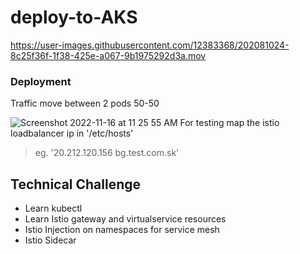 # deploy-to-AKS


https://user-images.githubusercontent.com/12383368/202081024-8c25f36f-1f38-425e-a067-9b1975292d3a.mov

### Deployment
Traffic move between 2 pods 50-50

![Screenshot 2022-11-16 at 11 25 55 AM](https://user-images.githubusercontent.com/12383368/202083515-de8c1123-b278-4df6-9069-41fe72d88c08.png "Istio loadbalancer IP")
For testing map the istio loadbalancer ip in '/etc/hosts'
> eg. '20.212.120.156 bg.test.com.sk'

## Technical Challenge
- Learn kubectl
- Learn Istio gateway and virtualservice resources
- Istio Injection on namespaces for service mesh
- Istio Sidecar